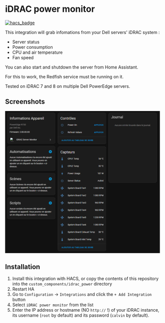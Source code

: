 # iDRAC power monitor

[![hacs_badge](https://img.shields.io/badge/HACS-Default-41BDF5.svg)](https://github.com/hacs/integration)

This integration will grab infomations from your Dell servers' iDRAC system :

- Server status
- Power consumption
- CPU and air temperature
- Fan speed

You can also start and shutdown the server from Home Assistant.

For this to work, the Redfish service must be running on it.

Tested on iDRAC 7 and 8 on multiple Dell PowerEdge servers.

## Screenshots

![Alt text](imgs/entities.png)

## Installation

1. Install this integration with HACS, or copy the contents of this
   repository into the `custom_components/idrac_power` directory
2. Restart HA
3. Go to `Configuration` -> `Integrations` and click the `+ Add Integration`
   button
4. Select `iDRAC power monitor` from the list
5. Enter the IP address or hostname (NO `http://` !) of your iDRAC instance, its username (`root` by default) and its password (`calvin` by default).
